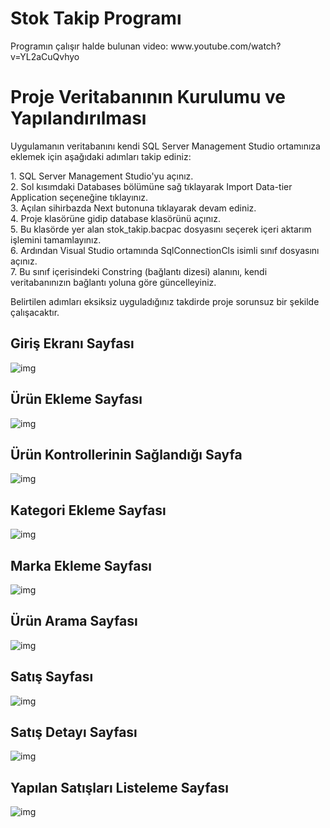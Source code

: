 # Stok Takip Programı

<p>Programın çalışır halde bulunan video: www.youtube.com/watch?v=YL2aCuQvhyo
 
# Proje Veritabanının Kurulumu ve Yapılandırılması
<p>Uygulamanın veritabanını kendi SQL Server Management Studio ortamınıza eklemek için aşağıdaki adımları takip ediniz:</p>
1. SQL Server Management Studio'yu açınız. <br>
2. Sol kısımdaki Databases bölümüne sağ tıklayarak Import Data-tier Application seçeneğine tıklayınız.<br>
3. Açılan sihirbazda Next butonuna tıklayarak devam ediniz.<br>
4. Proje klasörüne gidip database klasörünü açınız.<br>
5. Bu klasörde yer alan stok_takip.bacpac dosyasını seçerek içeri aktarım işlemini tamamlayınız.<br>
6. Ardından Visual Studio ortamında SqlConnectionCls isimli sınıf dosyasını açınız.<br>
7. Bu sınıf içerisindeki Constring (bağlantı dizesi) alanını, kendi veritabanınızın bağlantı yoluna göre güncelleyiniz.

Belirtilen adımları eksiksiz uyguladığınız takdirde proje sorunsuz bir şekilde çalışacaktır.

## Giriş Ekranı Sayfası

![img](StokTakipUygulamasi/ekranFotograflari/f_login.png)

## Ürün Ekleme Sayfası

![img](StokTakipUygulamasi/ekranFotograflari/f_product_add.png)

## Ürün Kontrollerinin Sağlandığı Sayfa

![img](StokTakipUygulamasi/ekranFotograflari/f_product_control.png)

## Kategori Ekleme Sayfası

![img](StokTakipUygulamasi/ekranFotograflari/f_category.png)

## Marka Ekleme Sayfası

![img](StokTakipUygulamasi/ekranFotograflari/f_brands.png)

## Ürün Arama Sayfası

![img](StokTakipUygulamasi/ekranFotograflari/f_search_product.png)

## Satış Sayfası

![img](StokTakipUygulamasi/ekranFotograflari/f_sales.png)

## Satış Detayı Sayfası

![img](StokTakipUygulamasi/ekranFotograflari/f_sales_detail.png)

## Yapılan Satışları Listeleme Sayfası

![img](StokTakipUygulamasi/ekranFotograflari/f_list_sales.png)
